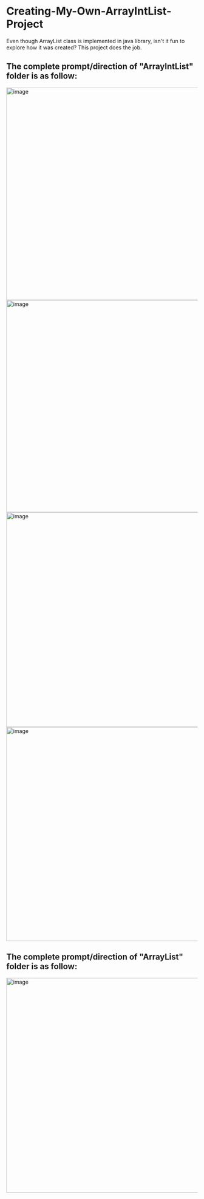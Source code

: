 # Creating-My-Own-ArrayIntList-Project
Even though ArrayList class is implemented in java library, isn't it fun to explore how it was created? This project does the job.

## The complete prompt/direction of "ArrayIntList" folder is as follow:
<img width="559" alt="image" src="https://user-images.githubusercontent.com/100184045/194794287-2921e786-a67a-4b7d-94e3-87483a06c9d8.png">
<img width="558" alt="image" src="https://user-images.githubusercontent.com/100184045/194794308-1d2ebffb-548d-445c-9cab-d9a2c038c4ed.png">
<img width="565" alt="image" src="https://user-images.githubusercontent.com/100184045/194794325-31780c0a-8099-49c3-9899-99a5154be54c.png">
<img width="563" alt="image" src="https://user-images.githubusercontent.com/100184045/194794338-c5fd643c-a54f-4dd6-b77e-0f9979e0c3c0.png">

## The complete prompt/direction of "ArrayList" folder is as follow:
<img width="565" alt="image" src="https://user-images.githubusercontent.com/100184045/194794385-84b0f5bf-dcd5-4e68-b992-f342b11d1cb3.png">
